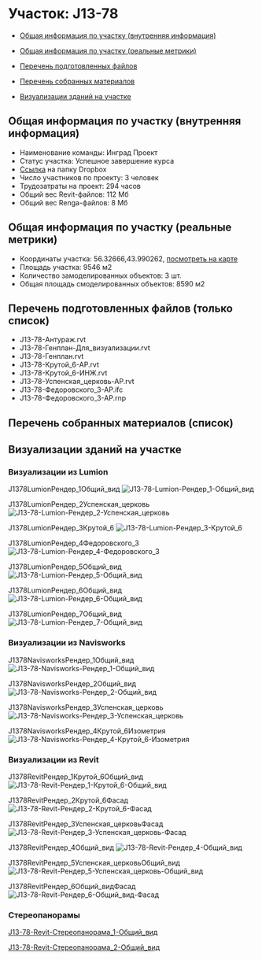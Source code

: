 # Участок: J13-78

* [Общая информация по участку (внутренняя информация)](#Chapter1)

* [Общая информация по участку (реальные метрики)](#Chapter2)

* [Перечень подготовленных файлов](#Chapter3)

* [Перечень собранных материалов](#Chapter4)

* [Визуализации зданий на участке](#Chapter6)

## <a id="Chapter1"></a> Общая информация по участку (внутренняя информация)
+ Наименование команды: Инград Проект
+ Статус участка: Успешное завершение курса
+ [Ссылка](https://www.dropbox.com/sh/wvvgv1nw1iqred9/AACLvVBafumTo51Uo66NZ37Ia/J13_78?dl=0) на папку Dropbox
+ Число участников по проекту: 3 человек
+ Трудозатраты на проект: 294 часов
+ Общий вес Revit-файлов: 112 Мб
+ Общий вес Renga-файлов: 8 Мб
## <a id="Chapter2"></a> Общая информация по участку (реальные метрики)
+ Координаты участка: 56.32666,43.990262, [посмотреть на карте](https://yandex.ru/maps/47/nizhny-novgorod/?ll=43.990262%2C56.32666&z=19)
+ Площадь участка: 9546 м2
+ Количество замоделированных объектов: 3 шт.
+ Общая площадь смоделированных объектов: 8590 м2
## <a id="Chapter3"></a> Перечень подготовленных файлов (только список)
+ J13-78-Антураж.rvt
+ J13-78-Генплан-Для_визуализации.rvt
+ J13-78-Генплан.rvt
+ J13-78-Крутой_6-АР.rvt
+ J13-78-Крутой_6-ИНЖ.rvt
+ J13-78-Успенская_церковь-АР.rvt
+ J13-78-Федоровского_3-АР.ifc
+ J13-78-Федоровского_3-АР.rnp
## <a id="Chapter4"></a> Перечень собранных материалов (список)
## <a id="Chapter6"></a> Визуализации зданий на участке
### Визуализации из Lumion
J1378LumionРендер_1Общий_вид
![J13-78-Lumion-Рендер_1-Общий_вид](/Images/J13_78/J13-78-Lumion-Рендер_1-Общий_вид_Compressed.jpg)

J1378LumionРендер_2Успенская_церковь
![J13-78-Lumion-Рендер_2-Успенская_церковь](/Images/J13_78/J13-78-Lumion-Рендер_2-Успенская_церковь_Compressed.jpg)

J1378LumionРендер_3Крутой_6
![J13-78-Lumion-Рендер_3-Крутой_6](/Images/J13_78/J13-78-Lumion-Рендер_3-Крутой_6_Compressed.jpg)

J1378LumionРендер_4Федоровского_3
![J13-78-Lumion-Рендер_4-Федоровского_3](/Images/J13_78/J13-78-Lumion-Рендер_4-Федоровского_3_Compressed.jpg)

J1378LumionРендер_5Общий_вид
![J13-78-Lumion-Рендер_5-Общий_вид](/Images/J13_78/J13-78-Lumion-Рендер_5-Общий_вид_Compressed.jpg)

J1378LumionРендер_6Общий_вид
![J13-78-Lumion-Рендер_6-Общий_вид](/Images/J13_78/J13-78-Lumion-Рендер_6-Общий_вид_Compressed.jpg)

J1378LumionРендер_7Общий_вид
![J13-78-Lumion-Рендер_7-Общий_вид](/Images/J13_78/J13-78-Lumion-Рендер_7-Общий_вид_Compressed.jpg)

### Визуализации из Navisworks
J1378NavisworksРендер_1Общий_вид
![J13-78-Navisworks-Рендер_1-Общий_вид](/Images/J13_78/J13-78-Navisworks-Рендер_1-Общий_вид_Compressed.jpg)

J1378NavisworksРендер_2Общий_вид
![J13-78-Navisworks-Рендер_2-Общий_вид](/Images/J13_78/J13-78-Navisworks-Рендер_2-Общий_вид_Compressed.jpg)

J1378NavisworksРендер_3Успенская_церковь
![J13-78-Navisworks-Рендер_3-Успенская_церковь](/Images/J13_78/J13-78-Navisworks-Рендер_3-Успенская_церковь_Compressed.jpg)

J1378NavisworksРендер_4Крутой_6Изометрия
![J13-78-Navisworks-Рендер_4-Крутой_6-Изометрия](/Images/J13_78/J13-78-Navisworks-Рендер_4-Крутой_6-Изометрия_Compressed.jpg)

### Визуализации из Revit
J1378RevitРендер_1Крутой_6Общий_вид
![J13-78-Revit-Рендер_1-Крутой_6-Общий_вид](/Images/J13_78/J13-78-Revit-Рендер_1-Крутой_6-Общий_вид_Compressed.jpg)

J1378RevitРендер_2Крутой_6Фасад
![J13-78-Revit-Рендер_2-Крутой_6-Фасад](/Images/J13_78/J13-78-Revit-Рендер_2-Крутой_6-Фасад_Compressed.jpg)

J1378RevitРендер_3Успенская_церковьФасад
![J13-78-Revit-Рендер_3-Успенская_церковь-Фасад](/Images/J13_78/J13-78-Revit-Рендер_3-Успенская_церковь-Фасад_Compressed.jpg)

J1378RevitРендер_4Общий_вид
![J13-78-Revit-Рендер_4-Общий_вид](/Images/J13_78/J13-78-Revit-Рендер_4-Общий_вид_Compressed.jpg)

J1378RevitРендер_5Успенская_церковьОбщий_вид
![J13-78-Revit-Рендер_5-Успенская_церковь-Общий_вид](/Images/J13_78/J13-78-Revit-Рендер_5-Успенская_церковь-Общий_вид_Compressed.jpg)

J1378RevitРендер_6Общий_видФасад
![J13-78-Revit-Рендер_6-Общий_вид-Фасад](/Images/J13_78/J13-78-Revit-Рендер_6-Общий_вид-Фасад_Compressed.jpg)

### Стереопанорамы
[J13-78-Revit-Стереопанорама_1-Общий_вид](https://pano.autodesk.com/pano.html?url=jpgs/320ad374-b396-4d0d-8064-b227e0382277&version=2)

[J13-78-Revit-Стереопанорама_2-Общий_вид](https://pano.autodesk.com/pano.html?url=jpgs/89bf6fec-9b33-4642-9c84-8994d7088a2a&version=2)

